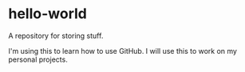 # hello-world
A repository for storing stuff.

I'm using this to learn how to use GitHub.
I will use this to work on my personal projects.
